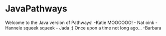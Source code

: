 # JavaPathways

Welcome to the Java version of Pathways! -Katie
MOOOOOO! - Nat
oink -Hannele
squeek squeek - Jada ;)
Once upon a time not long ago... -Barbara